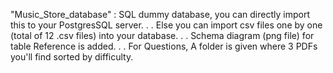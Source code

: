"Music_Store_database" : SQL dummy database, you can directly import this to your PostgresSQL server.
.
.
Else you can import csv files one by one (total of 12 .csv files) into your database.
.
.
Schema diagram (png file) for table Reference is added.
.
.
For Questions, A folder is given where 3 PDFs you'll find sorted by difficulty.
